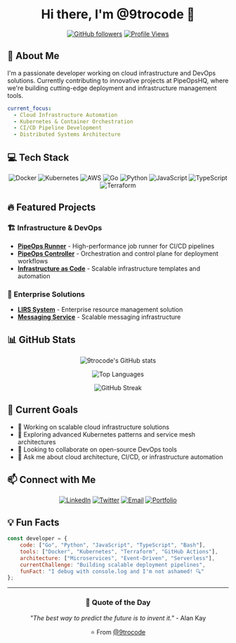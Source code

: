 <div align="center">
  
# Hi there, I'm @9trocode 👋

[![GitHub followers](https://img.shields.io/github/followers/9trocode?label=Follow&style=social)](https://github.com/9trocode)
[![Profile Views](https://komarev.com/ghpvc/?username=9trocode&color=blue&style=flat)](https://github.com/9trocode)

</div>

## 🚀 About Me

I'm a passionate developer working on cloud infrastructure and DevOps solutions. Currently contributing to innovative projects at PipeOpsHQ, where we're building cutting-edge deployment and infrastructure management tools.

```yaml
current_focus:
  - Cloud Infrastructure Automation
  - Kubernetes & Container Orchestration
  - CI/CD Pipeline Development
  - Distributed Systems Architecture
```

## 💻 Tech Stack

<div align="center">

![Docker](https://img.shields.io/badge/docker-%230db7ed.svg?style=for-the-badge&logo=docker&logoColor=white)
![Kubernetes](https://img.shields.io/badge/kubernetes-%23326ce5.svg?style=for-the-badge&logo=kubernetes&logoColor=white)
![AWS](https://img.shields.io/badge/AWS-%23FF9900.svg?style=for-the-badge&logo=amazon-aws&logoColor=white)
![Go](https://img.shields.io/badge/go-%2300ADD8.svg?style=for-the-badge&logo=go&logoColor=white)
![Python](https://img.shields.io/badge/python-3670A0?style=for-the-badge&logo=python&logoColor=ffdd54)
![JavaScript](https://img.shields.io/badge/javascript-%23323330.svg?style=for-the-badge&logo=javascript&logoColor=%23F7DF1E)
![TypeScript](https://img.shields.io/badge/typescript-%23007ACC.svg?style=for-the-badge&logo=typescript&logoColor=white)
![Terraform](https://img.shields.io/badge/terraform-%235835CC.svg?style=for-the-badge&logo=terraform&logoColor=white)

</div>

## 🔥 Featured Projects

### 🏗️ Infrastructure & DevOps
- **[PipeOps Runner](https://github.com/PipeOpsHQ/pipeops-runner)** - High-performance job runner for CI/CD pipelines
- **[PipeOps Controller](https://github.com/PipeOpsHQ/pipeops-controller)** - Orchestration and control plane for deployment workflows
- **[Infrastructure as Code](https://github.com/PipeOpsHQ/infra)** - Scalable infrastructure templates and automation

### 💼 Enterprise Solutions
- **[LIRS System](https://github.com/PipeOpsHQ/LIRS)** - Enterprise resource management solution
- **[Messaging Service](https://github.com/PipeOpsHQ/messaging-service)** - Scalable messaging infrastructure

## 📊 GitHub Stats

<div align="center">
  
![9trocode's GitHub stats](https://github-readme-stats.vercel.app/api?username=9trocode&show_icons=true&theme=dark&include_all_commits=true&count_private=true)

![Top Languages](https://github-readme-stats.vercel.app/api/top-langs/?username=9trocode&layout=compact&theme=dark&langs_count=8)

![GitHub Streak](https://github-readme-streak-stats.herokuapp.com/?user=9trocode&theme=dark)

</div>

## 🎯 Current Goals

- 🔭 Working on scalable cloud infrastructure solutions
- 🌱 Exploring advanced Kubernetes patterns and service mesh architectures
- 👯 Looking to collaborate on open-source DevOps tools
- 💬 Ask me about cloud architecture, CI/CD, or infrastructure automation

## 📫 Connect with Me

<div align="center">

[![LinkedIn](https://img.shields.io/badge/LinkedIn-%230077B5.svg?style=for-the-badge&logo=linkedin&logoColor=white)](https://linkedin.com/in/YOUR_LINKEDIN)
[![Twitter](https://img.shields.io/badge/Twitter-%231DA1F2.svg?style=for-the-badge&logo=Twitter&logoColor=white)](https://twitter.com/YOUR_TWITTER)
[![Email](https://img.shields.io/badge/Email-D14836?style=for-the-badge&logo=gmail&logoColor=white)](mailto:your.email@example.com)
[![Portfolio](https://img.shields.io/badge/Portfolio-%23000000.svg?style=for-the-badge&logo=firefox&logoColor=#FF7139)](https://your-portfolio.com)

</div>

## 💡 Fun Facts

```javascript
const developer = {
    code: ["Go", "Python", "JavaScript", "TypeScript", "Bash"],
    tools: ["Docker", "Kubernetes", "Terraform", "GitHub Actions"],
    architecture: ["Microservices", "Event-Driven", "Serverless"],
    currentChallenge: "Building scalable deployment pipelines",
    funFact: "I debug with console.log and I'm not ashamed! 🔍"
};
```

---

<div align="center">
  
### 💭 Quote of the Day
  
*"The best way to predict the future is to invent it."* - Alan Kay

⭐️ From [@9trocode](https://github.com/9trocode)

</div>
